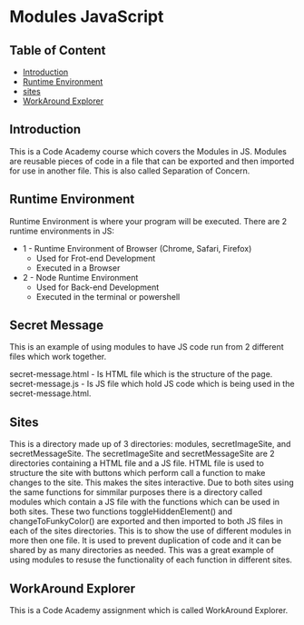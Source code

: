 # Modules JavaScript

## Table of Content

- [Introduction](#introduction)
- [Runtime Environment](#runtime-environment)
- [sites](#sites)
- [WorkAround Explorer](#workaround-explorer)

## Introduction

This is a Code Academy course which covers the Modules in JS. Modules are reusable pieces of code in a file that can be exported and then imported for use in another file. This is also called Separation of Concern.

## Runtime Environment

Runtime Environment is where your program will be executed. There are 2 runtime environments in JS:

- 1 - Runtime Environment of Browser (Chrome, Safari, Firefox)
  - Used for Frot-end Development
  - Executed in a Browser
- 2 - Node Runtime Environment
  - Used for Back-end Development
  - Executed in the terminal or powershell

## Secret Message

This is an example of using modules to have JS code run from 2 different files which work together.

secret-message.html - Is HTML file which is the structure of the page.
secret-message.js - Is JS file which hold JS code which is being used in the secret-message.html.

## Sites

This is a directory made up of 3 directories: modules, secretImageSite, and secretMessageSite. The secretImageSite and secretMessageSite are 2 directories containing a HTML file and a JS file. HTML file is used to structure the site with buttons which perform call a function to make changes to the site. This makes the sites interactive. Due to both sites using the same functions for simmilar purposes there is a directory called modules which contain a JS file with the functions which can be used in both sites. These two functions toggleHiddenElement() and changeToFunkyColor() are exported and then imported to both JS files in each of the sites directories. This is to show the use of different modules in more then one file. It is used to prevent duplication of code and it can be shared by as many directories as needed. This was a great example of using modules to resuse the functionality of each function in different sites.

## WorkAround Explorer

This is a Code Academy assignment which is called WorkAround Explorer.
